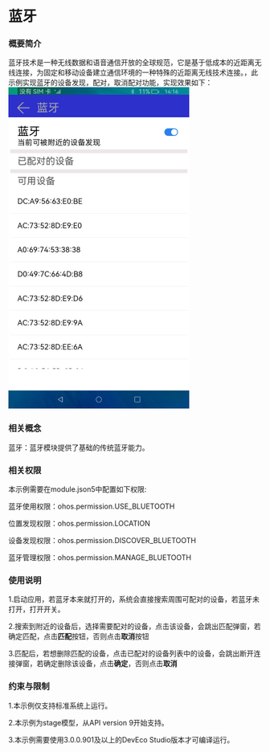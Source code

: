 # 蓝牙

### 概要简介

蓝牙技术是一种无线数据和语音通信开放的全球规范，它是基于低成本的近距离无线连接，为固定和移动设备建立通信环境的一种特殊的近距离无线技术连接。，此示例实现蓝牙的设备发现，配对，取消配对功能，实现效果如下：
![](screenshots/devices/list.png)

### 相关概念

蓝牙：蓝牙模块提供了基础的传统蓝牙能力。

### 相关权限

本示例需要在module.json5中配置如下权限:

蓝牙使用权限：ohos.permission.USE_BLUETOOTH

位置发现权限：ohos.permission.LOCATION

设备发现权限：ohos.permission.DISCOVER_BLUETOOTH

蓝牙管理权限：ohos.permission.MANAGE_BLUETOOTH


### 使用说明

1.启动应用，若蓝牙本来就打开的，系统会直接搜索周围可配对的设备，若蓝牙未打开，打开开关。

2.搜索到附近的设备后，选择需要配对的设备，点击该设备，会跳出匹配弹窗，若确定匹配，点击**匹配**按钮，否则点击**取消**按钮

3.匹配后，若想删除匹配的设备，点击已配对的设备列表中的设备，会跳出断开连接弹窗，若确定删除该设备，点击**确定**，否则点击**取消**

### 约束与限制

1.本示例仅支持标准系统上运行。

2.本示例为stage模型，从API version 9开始支持。

3.本示例需要使用3.0.0.901及以上的DevEco Studio版本才可编译运行。